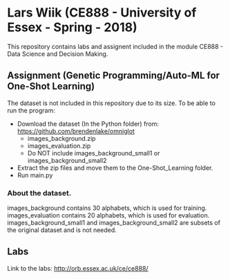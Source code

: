 # Lars Wiik (CE888 - University of Essex - Spring - 2018)

This repository contains labs and assignent included in the module CE888 - Data Science and Decision Making.

## Assignment (Genetic Programming/Auto-ML for One-Shot Learning)

The dataset is not included in this repository due to its size.
To be able to run the program:
- Download the dataset (In the Python folder) from: https://github.com/brendenlake/omniglot
    - images_background.zip
    - images_evaluation.zip
    - Do NOT include images_background_small1 or images_background_small2
- Extract the zip files and move them to the One-Shot_Learning folder.
- Run main.py

### About the dataset.
images_background contains 30 alphabets, which is used for training.
images_evaluation contains 20 alphabets, which is used for evaluation.
images_background_small1 and images_background_small2 are subsets of the original dataset and is not needed.

## Labs

Link to the labs: http://orb.essex.ac.uk/ce/ce888/



